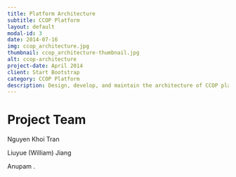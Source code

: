 ```yaml
---
title: Platform Architecture
subtitle: CCOP Platform
layout: default
modal-id: 3
date: 2014-07-16
img: ccop_architecture.jpg
thumbnail: ccop_architecture-thumbnail.jpg
alt: ccop-architecture
project-date: April 2014
client: Start Bootstrap
category: CCOP Platform
description: Design, develop, and maintain the architecture of CCOP platform to ensure its flexibility and stability.
---
```


# Project Team

Nguyen Khoi Tran

Liuyue (William) Jiang

Anupam .